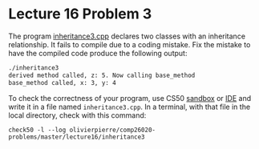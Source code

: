 # Lecture 16 Problem 3

The program [inheritance3.cpp](inheritance3.cpp) declares two classes with an
inheritance relationship. It fails to compile due to a coding mistake. Fix the
mistake to have the compiled code produce the following output:
```sh
./inheritance3
derived method called, z: 5. Now calling base_method
base_method called, x: 3, y: 4
```

To check the correctness of your program, use CS50 [sandbox](sandbox.cs50.io)
or [IDE](ide.cs50.io) and write it in a file named `inheritance3.cpp`. In a
terminal, with that file in the local directory, check with this command:
```shell
check50 -l --log olivierpierre/comp26020-problems/master/lecture16/inheritance3
```
